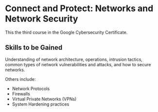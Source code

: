 # Connect and Protect: Networks and Network Security

This the third course in the Google Cybersecurity Certificate.

## Skills to be Gained

Understanding of network architecture, operations, intrusion tactics, common types of network vulnerabilities and attacks, and how to secure networks.

Others include:
- Network Protocols
- Firewalls
- Virtual Private Networks (VPNs)
- System Hardening practices
